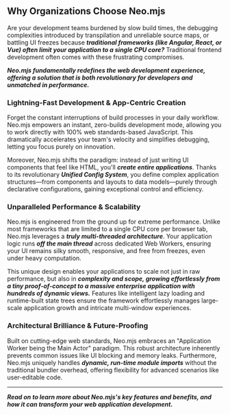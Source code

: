 ## Why Organizations Choose Neo.mjs

Are your development teams burdened by slow build times, the debugging complexities introduced by transpilation and
unreliable source maps, or battling UI freezes because ***traditional frameworks (like Angular, React, or Vue) often limit
your application to a single CPU core?*** Traditional frontend development often comes with these frustrating compromises.

***Neo.mjs fundamentally redefines the web development experience, offering a solution that is both revolutionary for
developers and unmatched in performance.***

### Lightning-Fast Development & App-Centric Creation

Forget the constant interruptions of build processes in your daily workflow. Neo.mjs empowers an instant, zero-builds
development mode, allowing you to work directly with 100% web standards-based JavaScript. This dramatically accelerates
your team's velocity and simplifies debugging, letting you focus purely on innovation.

Moreover, Neo.mjs shifts the paradigm: instead of just writing UI components that feel like HTML, you'll ***create entire
applications***. Thanks to its revolutionary ***Unified Config System***, you define complex application structures—from
components and layouts to data models—purely through declarative configurations, gaining exceptional control and efficiency.

### Unparalleled Performance & Scalability

Neo.mjs is engineered from the ground up for extreme performance. Unlike most frameworks that are limited to a single CPU
core per browser tab, Neo.mjs leverages a ***truly multi-threaded architecture***. Your application logic runs ***off the
main thread*** across dedicated Web Workers, ensuring your UI remains silky smooth, responsive, and free from freezes,
even under heavy computation.

This unique design enables your applications to scale not just in raw performance, but also in ***complexity and scope,
growing effortlessly from a tiny proof-of-concept to a massive enterprise application with hundreds of dynamic views.***
Features like intelligent lazy loading and runtime-built state trees ensure the framework effortlessly manages large-scale
application growth and intricate multi-window experiences.

### Architectural Brilliance & Future-Proofing

Built on cutting-edge web standards, Neo.mjs embraces an "Application Worker being the Main Actor" paradigm.
This robust architecture inherently prevents common issues like UI blocking and memory leaks. Furthermore, Neo.mjs
uniquely handles ***dynamic, run-time module imports*** without the traditional bundler overhead, offering flexibility
for advanced scenarios like user-editable code.

---

***Read on to learn more about Neo.mjs's key features and benefits, and how it can transform your web application
development.***
